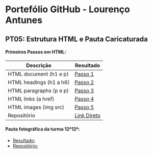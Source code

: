 # Portefólio GitHub - Lourenço Antunes

## PT05: Estrutura HTML e Pauta Caricaturada


#### Primeiros Passos em HTML:

| Descrição | Resultado |
| ------ | ------ |
| HTML document (h1 e p) | [Passo 1][passo1] |
| HTML headings (h1 a h6) | [Passo 2][passo2] |
| HTML paragraphs (p e p) | [Passo 3][passo3] |
| HTML links (a href) | [Passo 4][passo4] |
| HTML images (img src) | [Passo 5][passo5] |
| Repositório | [Link Direto](https://github.com/pedooor/primeiros_passos_html) |

#### Pauta fotográfica da turma 12º12ª:

- [Resultado;](https://github.com/13883aluno/pt05/blob/main/tabela.html)
- [Repositório;](https://github.com/pedooor/pt05_tabela)


[passo1]: <https://pedooor.github.io/primeiros_passos_html/documento.html>
[passo2]: <https://pedooor.github.io/primeiros_passos_html/cabecalhos.html>
[passo3]: <https://pedooor.github.io/primeiros_passos_html/paragrafo.html>
[passo4]: <https://pedooor.github.io/primeiros_passos_html/links.html>
[passo5]: <https://pedooor.github.io/primeiros_passos_html/imagem.html>

